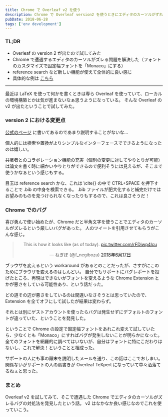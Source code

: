 ```yaml
---
title: Chrome で Overleaf v2 を使う
description: Chrome で Overleaf version2 を使うときにエディタのカーソルがずれるバグがあったが固定幅フォントにすることで回避できるというブログ記事。
pubDate: 2018-06-28
tags: ['env development']
---
```


### TL;DR
- Overleaf の version 2 が出たので試してみた
- Chrome で遭遇するエディタのカーソルがズレる問題を解決した（フォントのカスタマイズで固定幅フォントを「Monaco」にする）
- reference search など新しい機能が使えて全体的に良い感じ
- 具体的な例は [こちら](https://v2.overleaf.com/read/fdjjqtsvgktj)
---

最近は LaTeX を使って何かを書くときは専ら Overleaf を使っていて、ローカルの環境構築とかは気が進まないなぁ思うようになっている。
そんな Overleaf の v2 が出たということで試してみた。

### version 2 における変更点
[公式のページ](https://www.overleaf.com/blog/641-try-out-overleaf-v2#.WzOlNBIzbOY) に書いてあるのであまり説明することがないな...

個人的には検索や置換がよりシンプルなインターフェースでできるようになったのは嬉しい。

共著者とのコラボレーション機能の充実（個別の変更に対してやりとりが可能）は論文を書く時に細かいやりとりができるので便利そうには見えるが、そこまで使うかなぁという感じもする。

目玉は reference search かな、これは \cite{} の中で CTRL+SPACE を押下することで .bib の中身を検索できる。
.bib ファイルが肥大化すると補完だけではお望みのものを見つけられなくなったりもするので、これは良さそうだ！

### Chrome でのバグ
喜び勇んで使い始めたが、Chrome だと半角文字を使うことでエディタのカーソルがズレるという厳しいバグがあった。
人のツイートを引用させてもらうがこんな感じ。

<div align="center">
<blockquote class="twitter-tweet" data-lang="ja"><p lang="en" dir="ltr">This is how it looks like (as of today). <a href="https://t.co/rFDiwp4lcu">pic.twitter.com/rFDiwp4lcu</a></p>&mdash; ねぎぼ (@f_negibozu) <a href="https://twitter.com/f_negibozu/status/1008265075768025088?ref_src=twsrc%5Etfw">2018年6月17日</a></blockquote>
<script async src="https://platform.twitter.com/widgets.js" charset="utf-8"></script>
</div>

ブラウザを変えるという workaround があるとのことだったが、さすがにこのためにブラウザを変えるのはしんどい。
自分でもサポートにバグレポートを投げたところ、再現はできないがフォントを変えるような Chrome Extension とかが悪さをしている可能性あり、という話だった。

どの道その辺が悪さをしているのは間違いなさそうとは思っていたので、Extension を全てオフにして試したが結果は変わらず。

それとは別にゲストアカウントを使ったらバグは発生せずにデフォルトのフォントが違っていた、ということを発見した。

ということで Chrome の設定で固定幅フォントをあれこれ変えて試していたら、少なくとも「Monaco」にすればバグが発生しないことが明らかになった。
全てのフォントを網羅的に調べてはいないが、自分はフォントに特にこだわりはないし、これで解決！ということと相成った。

サポートの人にも事の顛末を説明したメールを送り、この話はここでおしまい。
関係ないがサポートの人の肩書きが Overleaf TeXpert になっていて中々洒落てるねぇと思った。

### まとめ
Overleaf v2 を試してみて、そこで遭遇した Chrome でエディタのカーソルがズレるバグの対処法を発見したという話。
v2 はなかなか良い感じなのでこれを使っていこう。
